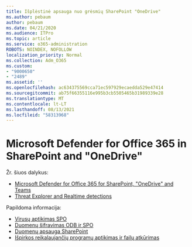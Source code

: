 ```yaml
---
title: Išplėstinė apsauga nuo grėsmių SharePoint "OneDrive"
ms.author: pebaum
author: pebaum
ms.date: 04/21/2020
ms.audience: ITPro
ms.topic: article
ms.service: o365-administration
ROBOTS: NOINDEX, NOFOLLOW
localization_priority: Normal
ms.collection: Adm_O365
ms.custom:
- "9000650"
- "2489"
ms.assetid: ''
ms.openlocfilehash: ac634375569cca71ec597929ecaedda529e47414
ms.sourcegitcommit: ab75f66355116e995b3cb5505465b31989339e28
ms.translationtype: MT
ms.contentlocale: lt-LT
ms.lasthandoff: 08/13/2021
ms.locfileid: "58313968"
---
```

# <a name="microsoft-defender-for-office-365-in-sharepoint-and-onedrive"></a>Microsoft Defender for Office 365 in SharePoint and "OneDrive"

Žr. šiuos dalykus:
- [Microsoft Defender for Office 365 for SharePoint, "OneDrive" and Teams](https://docs.microsoft.com/microsoft-365/security/office-365-security/atp-for-spo-odb-and-teams)
- [Threat Explorer and Realtime detections](https://docs.microsoft.com/microsoft-365/security/office-365-security/threat-explorer-views)


Papildoma informacija:

- [Virusų aptikimas SPO](https://docs.microsoft.com/microsoft-365/security/office-365-security/virus-detection-in-spo)</br>
- [Duomenų šifravimas ODB ir SPO](https://docs.microsoft.com/microsoft-365/compliance/data-encryption-in-odb-and-spo)</br>
- [Duomenų apsauga SharePoint](https://docs.microsoft.com/sharepoint/safeguarding-your-data)</br>
- [Išpirkos reikalaujančių programų aptikimas ir failų atkūrimas](https://support.office.com/article/Ransomware-detection-and-recovering-your-files-0d90ec50-6bfd-40f4-acc7-b8c12c73637f)